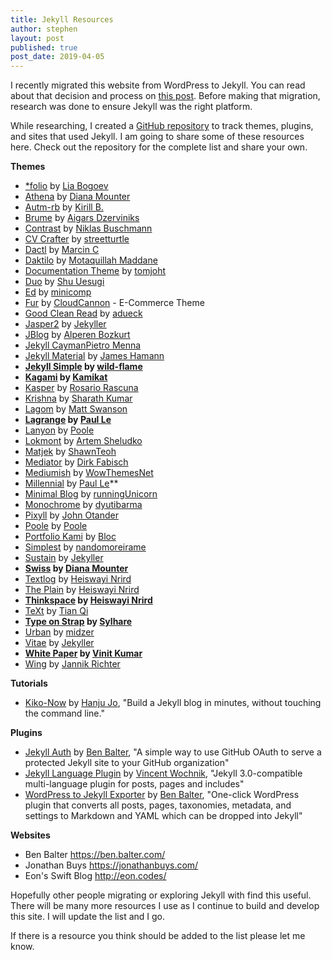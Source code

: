 ```yaml
---
title: Jekyll Resources
author: stephen
layout: post
published: true
post_date: 2019-04-05
---
```

I recently migrated this website from WordPress to Jekyll. You can read about that decision and process on [this post](/2019/wordpress-to-jekyll). Before making that migration, research was done to ensure Jekyll was the right platform. 

While researching, I created a [GitHub repository](https://github.com/swoicik/Jekyll-Resources) to track themes, plugins, and sites that used Jekyll. I am going to share some of these resources here. Check out the repository for the complete list and share your own. 

**Themes**
- [*folio](https://github.com/bogoli/-folio) by [Lia Bogoev](https://github.com/bogoli)
- [Athena](https://github.com/broccolini/athena) by [Diana Mounter](https://github.com/broccolini)
- [Autm-rb](https://github.com/kirqe/autm-rb) by [Kirill B.](https://github.com/kirqu)
- [Brume](https://github.com/aigarsdz/brume) by [Aigars Dzerviniks](https://github.com/aigarsdz)
- [Contrast](https://github.com/niklasbuschmann/contrast) by [Niklas Buschmann](https://github.com/niklasbuschmann)
- [CV Crafter](https://github.com/streetturtle/jekyll-cv-crafter) by [streetturtle](https://github.com/streetturtle)
- [Dactl](https://github.com/melangue/dactl) by [Marcin C](https://github.com/melangue)
- [Daktilo](https://github.com/kronik3r/daktilo) by [Motaquillah Maddane](https://github.com/kronik3r)
- [Documentation Theme](https://github.com/tomjoht/documentation-theme-jekyll) by [tomjoht](https://github.com/tomjoht)
- [Duo](https://github.com/chibicode/duo) by [Shu Uesugi](https://github.com/chibicode)
- [Ed](https://github.com/minicomp/ed/) by [minicomp](https://github.com/minicomp)
- [Fur](https://github.com/CloudCannon/fur-jekyll-template) by [CloudCannon](https://github.com/CloudCannon) - E-Commerce Theme
- [Good Clean Read](https://github.com/adueck/good-clean-read) by [adueck](https://github.com/adueck)
- [Jasper2](https://github.com/jekyller/jasper2) by [Jekyller](https://github.com/jekyller)
- [JBlog](https://github.com/alperenbozkurt/JBlog) by [Alperen Bozkurt](https://github.com/alperenbozkurt)
- [Jekyll Cayman](https://github.com/pietromenna/jekyll-cayman-theme)[Pietro Menna](https://github.com/pietromenna)
- [Jekyll Material](https://github.com/jameshamann/jekyll-material-theme) by [James Hamann](https://github.com/jameshamann)
- **[Jekyll Simple](https://github.com/wild-flame/jekyll-simple) by [wild-flame](https://github.com/wild-flame)**
- **[Kagami](https://github.com/kamikat/jekyll-theme-kagami) by [Kamikat](https://github.com/kamikat)**
- [Kasper](https://github.com/rosario/kasper) by [Rosario Rascuna](https://github.com/rosario)
- [Krishna](https://github.com/sharu725/krishna) by [Sharath Kumar](https://github.com/sharu725)
- [Lagom](https://github.com/swanson/lagom) by [Matt Swanson](https://github.com/swanson)
- **[Lagrange](https://github.com/LeNPaul/Lagrange) by [Paul Le](https://github.com/LeNPaul)**
- [Lanyon](https://github.com/poole/lanyon) by [Poole](https://github.com/poole)
- [Lokmont](https://github.com/artemsheludko/lokmont) by [Artem Sheludko](https://github.com/artemsheludko)
- [Matjek](https://github.com/ShawnTeoh/matjek) by [ShawnTeoh](https://github.com/ShawnTeoh)
- [Mediator](https://github.com/dirkfabisch/mediator) by [Dirk Fabisch](https://github.com/dirkfabisch)
- [Mediumish](https://github.com/wowthemesnet/mediumish-theme-jekyll) by [WowThemesNet](https://github.com/wowthemesnet)
- [Millennial](https://github.com/LeNPaul/Millennial) by [Paul Le](https://github.com/LeNPaul)**
- [Minimal Blog](https://github.com/runningUnicorn/minimal-blog) by [runningUnicorn](https://github.com/runningUnicorn)
- [Monochrome](https://github.com/dyutibarma/monochrome) by [dyutibarma](https://github.com/dyutibarma)
- [Pixyll](https://github.com/johno/pixyll) by [John Otander](https://github.com/johno)
- [Poole](https://github.com/poole/poole) by [Poole](https://github.com/poole)
- [Portfolio Kami](https://github.com/Bloc/portfolio-kami) by [Bloc](https://github.com/Bloc)
- [Simplest](https://github.com/nandomoreirame/simplest) by [nandomoreirame](https://github.com/nandomoreirame)
- [Sustain](https://github.com/jekyller/sustain) by [Jekyller](https://github.com/jekyller)
- **[Swiss](https://github.com/broccolini/swiss) by [Diana Mounter](https://github.com/broccolini)**
- [Textlog](https://github.com/heiswayi/textlog) by [Heiswayi Nrird](https://github.com/heiswayi)
- [The Plain](https://github.com/heiswayi/the-plain) by [Heiswayi Nrird](https://github.com/heiswayi)
- **[Thinkspace](https://github.com/heiswayi/thinkspace) by [Heiswayi Nrird](https://github.com/heiswayi)**
- [TeXt](https://github.com/kitian616/jekyll-TeXt-theme) by [Tian Qi](https://github.com/kitian616)
- **[Type on Strap](https://github.com/Sylhare/Type-on-Strap) by [Sylhare](https://github.com/Sylhare)**
- [Urban](https://github.com/midzer/urban-theme) by [midzer](https://github.com/midzer)
- [Vitae](https://github.com/jekyller/vitae) by [Jekyller](https://github.com/jekyller)
- **[White Paper](https://github.com/vinitkumar/white-paper) by [Vinit Kumar](https://github.com/vinitkumar)**
- [Wing](https://github.com/nikrich/jekyll-wing-template) by [Jannik Richter](https://github.com/nikrich)

**Tutorials**

- [Kiko-Now](https://github.com/aweekj/kiko-now) by [Hanju Jo](https://github.com/aweekj), "Build a Jekyll blog in minutes, without touching the command line."

**Plugins**

- [Jekyll Auth](https://github.com/benbalter/jekyll-auth) by [Ben Balter](https://github.com/benbalter), "A simple way to use GitHub OAuth to serve a protected Jekyll site to your GitHub organization"
- [Jekyll Language Plugin](https://github.com/vwochnik/jekyll-language-plugin) by [Vincent Wochnik](https://github.com/vwochnik), "Jekyll 3.0-compatible multi-language plugin for posts, pages and includes"
- [WordPress to Jekyll Exporter](https://github.com/benbalter/wordpress-to-jekyll-exporter) by [Ben Balter](https://github.com/benbalter), "One-click WordPress plugin that converts all posts, pages, taxonomies, metadata, and settings to Markdown and YAML which can be dropped into Jekyll"

**Websites**

- Ben Balter https://ben.balter.com/
- Jonathan Buys https://jonathanbuys.com/
- Eon's Swift Blog http://eon.codes/

Hopefully other people migrating or exploring Jekyll with find this useful. There will be many more resources I use as I continue to build and develop this site. I will update the list and I go. 

If there is a resource you think should be added to the list please let me know. 

 

